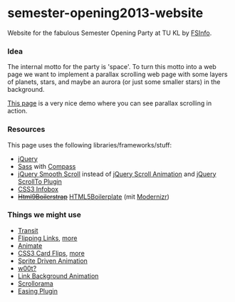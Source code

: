 semester-opening2013-website
============================

Website for the fabulous Semester Opening Party at TU KL
by [FSInfo](http://www.fachschaft.informatik.uni-kl.de).

### Idea

The internal motto for the party is 'space'.
To turn this motto into a web page we want to implement a
parallax scrolling web page with some layers of planets, stars,
and maybe an aurora (or just some smaller stars) in the background.

[This page](http://f6design.com/projects/parallax-scrolling/)
is a very nice demo where you can see parallax scrolling in action.

### Resources

This page uses the following libraries/frameworks/stuff:

- [jQuery](http://jquery.com)
- [Sass](http://sass-lang.com) with [Compass](http://compass-style.org)
- [jQuery Smooth Scroll](https://github.com/kswedberg/jquery-smooth-scroll) instead of [jQuery Scroll Animation](http://www.abeautifulsite.net/blog/2010/01/smoothly-scroll-to-an-element-without-a-jquery-plugin/) and [jQuery ScrollTo Plugin](http://flesler.blogspot.de/2007/10/jqueryscrollto.html)
- [CSS3 Infobox](http://www.prothemer.com/blog/experiments/no-presentational-markup-css3-infobox/)
- <span style="text-decoration: line-through">[Html9Boilerstrap](http://html9responsiveboilerstrapjs.com/)</span> [HTML5Boilerplate](http://html5boilerplate.com) (mit [Modernizr](http://modernizr.com))

### Things we might use

- [Transit](http://ricostacruz.com/jquery.transit/#top)
- [Flipping Links](http://davidwalsh.name/3d-menu), [more](http://www.dreamdealer.nl/articles/how_to_create_3d_links_rolling_on_hover.html)
- [Animate](http://daneden.me/animate/)
- [CSS3 Card Flips](http://css3playground.com/flip-card.php), [more](http://css3.bradshawenterprises.com/flip/)
- [Sprite Driven Animation](http://www.spritely.net/documentation/)
- [w00t?](http://media.24ways.org/2009/15/space.html)
- [Link Background Animation](http://snook.ca/archives/javascript/jquery-bg-image-animations)
- [Scrollorama](http://johnpolacek.github.com/scrollorama/)
- [Easing Plugin](http://gsgd.co.uk/sandbox/jquery/easing/)